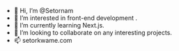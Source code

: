- 👋 Hi, I’m @Setornam
- 👀 I’m interested in front-end development .
- 🌱 I’m currently learning Next.js.
- 💞️ I’m looking to collaborate on any interesting projects.
- 📫 setorkwame.com

<!---
Setornam/Setornam is a ✨ special ✨ repository because its `README.md` (this file) appears on your GitHub profile.
You can click the Preview link to take a look at your changes.
--->
